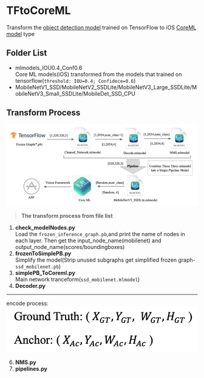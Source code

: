 # TFtoCoreML
Transform the [object detection model](https://github.com/tensorflow/models/blob/master/research/object_detection/g3doc/tf1_detection_zoo.md) trained on TensorFlow to iOS [CoreML model](https://developer.apple.com/machine-learning/models/) type
## Folder List
* mlmodels_IOU0.4_Conf0.6  
Core ML models(iOS) transformed from the models that trained on tensorflow(`threshold: IOU=0.4; Confidece=0.6`)
* MobileNetV1_SSD/MobileNetV2_SSDLite/MobileNetV3_Large_SSDLite/MobileNetV3_Small_SSDLite/MobileDet_SSD_CPU
## Transform Process
![](https://github.com/popCain/TFtoCoreML/blob/main/image/tf2coreml_process.png)
> **The transform process from file list**
1. **check_modelNodes.py**  
Load the `frozen_inference_graph.pb`,and print the name of nodes in each layer. Then get the input_node_name(mobilenet) and output_node_name(scores/boundingboxes)
2. **frozenToSimplePB.py**    
Simplify the model(Strip unused subgraphs get simplified frozen graph-`ssd_mobilenet.pb`)
3. **simplePB_ToCoreml.py**  
Main network tranceform(`ssd_mobilenet.mlmodel`)
4. **Decoder.py**
____
encode process:
![](https://github.com/popCain/TFtoCoreML/blob/main/image/encode1.png)


6. **NMS.py**
7. **pipelines.py**
